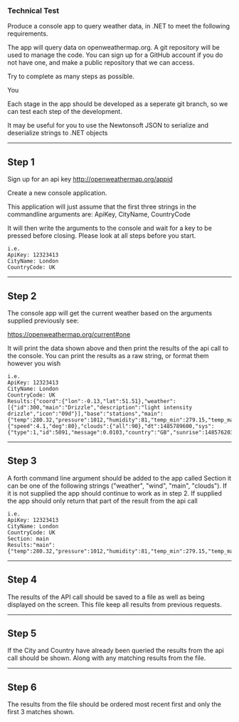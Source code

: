 ### Technical Test

Produce a console app to query weather data, in .NET to meet the following requirements. 

The app will query data on openweathermap.org. A git repository will be used to manage the code. You can sign up for a GitHub account 
if you do not have one, and make a public repository that we can access.

Try to complete as many steps as possible.

You 

Each stage in the app should be developed as a seperate git branch, so we can test each step of the development.

It may be useful for you to use the Newtonsoft JSON to serialize and deserialize strings to .NET objects

------
## Step 1

Sign up for an api key http://openweathermap.org/appid

Create a new console application. 

This application will just assume that the first three strings in the commandline arguments are:
	ApiKey, CityName, CountryCode

It will then write the arguments to the console and wait for a key to be pressed before closing.
Please look at all steps before you start.
```
i.e.
ApiKey: 12323413
CityName: London
CountryCode: UK
```
------
## Step 2

The console app will get the current weather based on the arguments supplied previously see:

https://openweathermap.org/current#one

It will print the data shown above and then print the results of the api call to the console. You can print the results as a raw string, or format them however you wish
```
i.e.
ApiKey: 12323413
CityName: London
CountryCode: UK
Results:{"coord":{"lon":-0.13,"lat":51.51},"weather":[{"id":300,"main":"Drizzle","description":"light intensity drizzle","icon":"09d"}],"base":"stations","main":{"temp":280.32,"pressure":1012,"humidity":81,"temp_min":279.15,"temp_max":281.15},"visibility":10000,"wind":{"speed":4.1,"deg":80},"clouds":{"all":90},"dt":1485789600,"sys":{"type":1,"id":5091,"message":0.0103,"country":"GB","sunrise":1485762037,"sunset":1485794875},"id":2643743,"name":"London","cod":200}
```
------
## Step 3

A forth command line argument should be added to the app called Section it can be one of the following strings ("weather", "wind", "main", "clouds"). 
If it is not supplied the app should continue to work as in step 2. 
If supplied the app should only return that part of the result from the api call

```
i.e.
ApiKey: 12323413
CityName: London
CountryCode: UK
Section: main
Results:"main":{"temp":280.32,"pressure":1012,"humidity":81,"temp_min":279.15,"temp_max":281.15}
```
------
## Step 4

The results of the API call should be saved to a file as well as being displayed on the screen. This file keep all results from previous requests. 

------
## Step 5

If the City and Country have already been queried the results from the api call should be shown. Along with any matching results from the file.

------
## Step 6

The results from the file should be ordered most recent first and only the first 3 matches shown.
